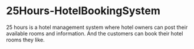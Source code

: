 # 25Hours-HotelBookingSystem
25 hours is a hotel management system where hotel owners can post their available rooms and information. And the customers can book their hotel rooms they like.
